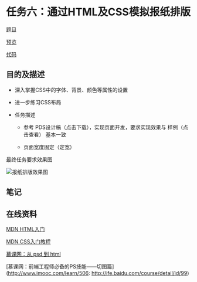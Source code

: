 # 任务六：通过HTML及CSS模拟报纸排版

[题目](http://ife.baidu.com/course/detail/id/99)

[预览](https://theaao.github.io/baidu_ife_tasks/xiaowei_academy/task6/task6_index.html)

[代码](https://github.com/TheaAo/baidu_ife_tasks/blob/master/xiaowei_academy/task6)

## 目的及描述


- 深入掌握CSS中的字体、背景、颜色等属性的设置

- 进一步练习CSS布局

- 任务描述

    + 参考 PDS设计稿（点击下载），实现页面开发，要求实现效果与 样例（点击查看） 基本一致

    + 页面宽度固定（定宽）

最终任务要求效果图

![报纸排版效果图](task_1_6_2.jpg)

## 笔记



## 在线资料

[MDN HTML入门](https://developer.mozilla.org/zh-CN/docs/Web/Guide/HTML/Introduction)

[MDN CSS入门教程](https://developer.mozilla.org/zh-CN/docs/Web/Guide/CSS/Getting_started)

[慕课网：从 psd 到 html](http://www.imooc.com/learn/668)

[慕课网：前端工程师必备的PS技能——切图篇](http://www.imooc.com/learn/506: http://ife.baidu.com/course/detail/id/99)
